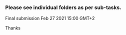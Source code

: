 ### Please see individual folders as per sub-tasks.

Final submission Feb 27 2021 15:00 GMT+2


Thanks